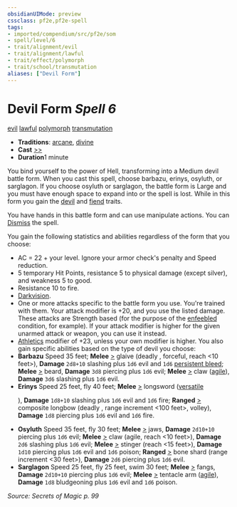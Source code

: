 ```yaml
---
obsidianUIMode: preview
cssclass: pf2e,pf2e-spell
tags:
- imported/compendium/src/pf2e/som
- spell/level/6
- trait/alignment/evil
- trait/alignment/lawful
- trait/effect/polymorph
- trait/school/transmutation
aliases: ["Devil Form"]
---
```

# Devil Form *Spell 6*   
[evil](evil.md)  [lawful](lawful.md)  [polymorph](polymorph.md)  [transmutation](transmutation.md)  

- **Traditions**: [arcane](arcane.md), [divine](divine.md)
- **Cast** [>>](chapter-9-playing-the-game.md#Actions "Two-Action") 
- **Duration**1 minute

You bind yourself to the power of Hell, transforming into a Medium devil battle form. When you cast this spell, choose barbazu, erinys, osyluth, or sarglagon. If you choose osyluth or sarglagon, the battle form is Large and you must have enough space to expand into or the spell is lost. While in this form you gain the [devil](devil.md) and [fiend](fiend.md) traits.

You have hands in this battle form and can use manipulate actions. You can [Dismiss](dismiss.md) the spell.

You gain the following statistics and abilities regardless of the form that you choose:

- AC = 22 + your level. Ignore your armor check's penalty and Speed reduction.
- 5 temporary Hit Points, resistance 5 to physical damage (except silver), and weakness 5 to good.
- Resistance 10 to fire.
- [Darkvision](rules/abilities/darkvision.md).
- One or more attacks specific to the battle form you use. You're trained with them. Your attack modifier is +20, and you use the listed damage. These attacks are Strength based (for the purpose of the [enfeebled](conditions.md#Enfeebled) condition, for example). If your attack modifier is higher for the given unarmed attack or weapon, you can use it instead.
- [Athletics](../skills.md#Athletics) modifier of +23, unless your own modifier is higher. You also gain specific abilities based on the type of devil you choose:
- **Barbazu** Speed 35 feet; **Melee** [>](chapter-9-playing-the-game.md#Actions "Single Action") glaive (deadly <d8>, forceful, reach <10 feet>), **Damage** `2d8+10` slashing plus `1d6` evil and `1d6` [persistent bleed](conditions.md#Persistent%20Damage); **Melee** [>](chapter-9-playing-the-game.md#Actions "Single Action") beard, **Damage** `3d8` piercing plus `1d6` evil; **Melee** [>](chapter-9-playing-the-game.md#Actions "Single Action") claw ([agile](agile.md)), **Damage** `3d6` slashing plus `1d6` evil.
- **Erinys** Speed 25 feet, fly 40 feet; **Melee** [>](chapter-9-playing-the-game.md#Actions "Single Action") longsword ([versatile <P>](versatile.md)), **Damage** `1d8+10` slashing plus `1d6` evil and `1d6` fire; **Ranged** [>](chapter-9-playing-the-game.md#Actions "Single Action") composite longbow (deadly <d10>, range increment <100 feet>, volley), **Damage** `1d8` piercing plus `1d6` evil and `1d6` fire.
- **Osyluth** Speed 35 feet, fly 30 feet; **Melee** [>](chapter-9-playing-the-game.md#Actions "Single Action") jaws, **Damage** `2d10+10` piercing plus `1d6` evil; **Melee** [>](chapter-9-playing-the-game.md#Actions "Single Action") claw (agile, reach <10 feet>), **Damage** `2d6` slashing plus `1d6` evil; **Melee** [>](chapter-9-playing-the-game.md#Actions "Single Action") stinger (reach <15 feet>), **Damage** `1d10` piercing plus `1d6` evil and `1d6` poison; **Ranged** [>](chapter-9-playing-the-game.md#Actions "Single Action") bone shard (range increment <30 feet>), **Damage** `2d6` piercing plus `1d6` evil.
- **Sarglagon** Speed 25 feet, fly 25 feet, swim 30 feet; **Melee** [>](chapter-9-playing-the-game.md#Actions "Single Action") fangs, **Damage** `2d10+10` piercing plus `1d6` evil; **Melee** [>](chapter-9-playing-the-game.md#Actions "Single Action") tentacle arm ([agile](agile.md)), **Damage** `1d8` bludgeoning plus `1d6` evil and `1d6` poison.

*Source: Secrets of Magic p. 99*